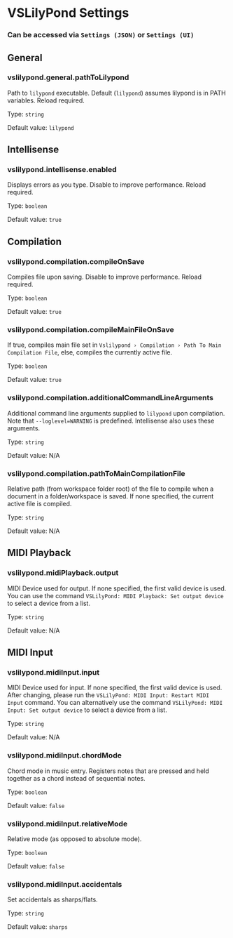 # VSLilyPond Settings

### Can be accessed via `Settings (JSON)` or `Settings (UI)`

## General

### vslilypond.general.pathToLilypond

Path to `lilypond` executable. Default (`lilypond`) assumes lilypond is in PATH variables. Reload required.

Type: `string`

Default value: `lilypond`

## Intellisense

### vslilypond.intellisense.enabled

Displays errors as you type. Disable to improve performance. Reload required.

Type: `boolean`

Default value: `true`

## Compilation

### vslilypond.compilation.compileOnSave

Compiles file upon saving. Disable to improve performance. Reload required.

Type: `boolean`

Default value: `true`

### vslilypond.compilation.compileMainFileOnSave

If true, compiles main file set in `Vslilypond › Compilation › Path To Main Compilation File`, else, compiles the currently active file.

Type: `boolean`

Default value: `true`

### vslilypond.compilation.additionalCommandLineArguments

Additional command line arguments supplied to `lilypond` upon compilation. Note that `--loglevel=WARNING` is predefined. Intellisense also uses these arguments.

Type: `string`

Default value: N/A

### vslilypond.compilation.pathToMainCompilationFile

Relative path (from workspace folder root) of the file to compile when a document in a folder/workspace is saved. If none specified, the current active file is compiled.

Type: `string`

Default value: N/A

## MIDI Playback

### vslilypond.midiPlayback.output

MIDI Device used for output. If none specified, the first valid device is used. You can use the command `VSLilyPond: MIDI Playback: Set output device` to select a device from a list.

Type: `string`

Default value: N/A

## MIDI Input

### vslilypond.midiInput.input

MIDI Device used for input. If none specified, the first valid device is used. After changing, please run the `VSLilyPond: MIDI Input: Restart MIDI Input` command. You can alternatively use the command `VSLilyPond: MIDI Input: Set output device` to select a device from a list.

Type: `string`

Default value: N/A

### vslilypond.midiInput.chordMode

Chord mode in music entry. Registers notes that are pressed and held together as a chord instead of sequential notes.

Type: `boolean`

Default value: `false`

### vslilypond.midiInput.relativeMode

Relative mode (as opposed to absolute mode).

Type: `boolean`

Default value: `false`

### vslilypond.midiInput.accidentals

Set accidentals as sharps/flats.

Type: `string`

Default value: `sharps`